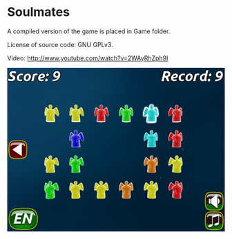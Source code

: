 # Soulmates

A compiled version of the game is placed in Game folder.

License of source code: GNU GPLv3.

Video: http://www.youtube.com/watch?v=2WAyRhZph9I

![Screenshot](https://github.com/1vanK/Soulmates/raw/master/Screen.png)

